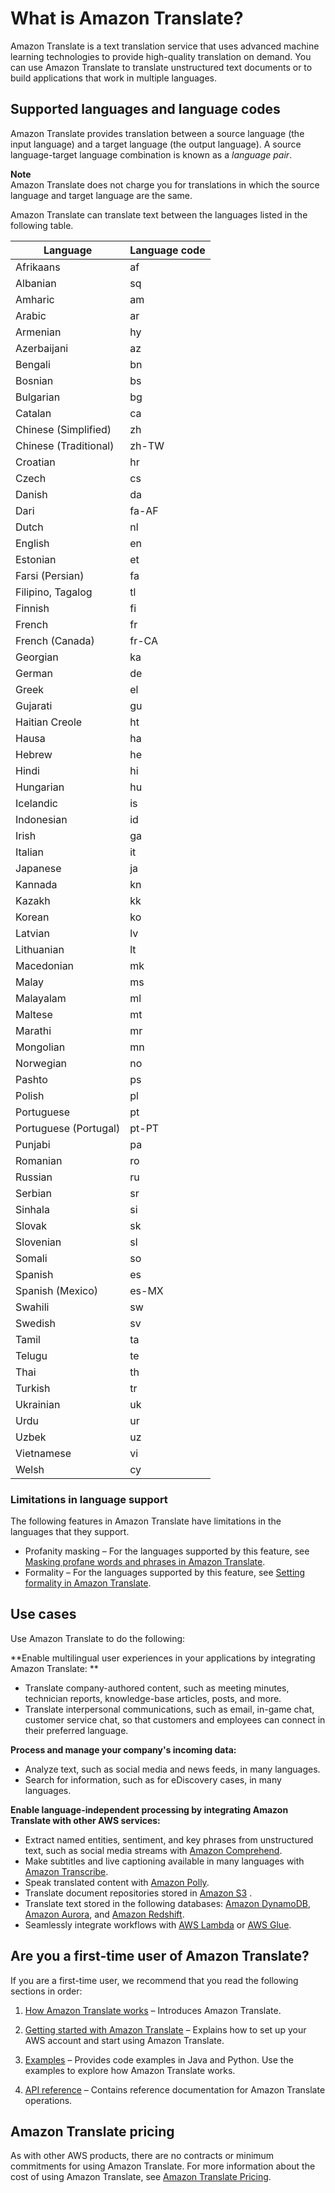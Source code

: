 # What is Amazon Translate?<a name="what-is"></a>

Amazon Translate is a text translation service that uses advanced machine learning technologies to provide high\-quality translation on demand\. You can use Amazon Translate to translate unstructured text documents or to build applications that work in multiple languages\.

## Supported languages and language codes<a name="what-is-languages"></a>

Amazon Translate provides translation between a source language \(the input language\) and a target language \(the output language\)\. A source language\-target language combination is known as a *language pair*\.

**Note**  
Amazon Translate does not charge you for translations in which the source language and target language are the same\.

Amazon Translate can translate text between the languages listed in the following table\.


| Language | Language code | 
| --- | --- | 
| Afrikaans | af | 
| Albanian | sq | 
| Amharic | am | 
| Arabic | ar | 
| Armenian | hy | 
| Azerbaijani | az | 
| Bengali | bn | 
| Bosnian | bs | 
| Bulgarian | bg | 
| Catalan | ca | 
| Chinese \(Simplified\) | zh | 
| Chinese \(Traditional\) | zh\-TW | 
| Croatian | hr | 
| Czech | cs | 
| Danish | da | 
| Dari | fa\-AF | 
| Dutch | nl | 
| English | en | 
| Estonian | et | 
| Farsi \(Persian\) | fa | 
| Filipino, Tagalog | tl | 
| Finnish | fi | 
| French | fr | 
| French \(Canada\) | fr\-CA | 
| Georgian | ka | 
| German | de | 
| Greek | el | 
| Gujarati | gu | 
| Haitian Creole | ht | 
| Hausa | ha | 
| Hebrew | he | 
| Hindi | hi | 
| Hungarian | hu | 
| Icelandic | is | 
| Indonesian | id | 
| Irish | ga | 
| Italian | it | 
| Japanese | ja | 
| Kannada | kn | 
| Kazakh | kk | 
| Korean | ko | 
| Latvian | lv | 
| Lithuanian | lt | 
| Macedonian | mk | 
| Malay | ms | 
| Malayalam | ml | 
| Maltese | mt | 
| Marathi | mr | 
| Mongolian | mn | 
| Norwegian | no | 
| Pashto | ps | 
| Polish | pl | 
| Portuguese | pt | 
| Portuguese \(Portugal\) | pt\-PT | 
| Punjabi | pa | 
| Romanian | ro | 
| Russian | ru | 
| Serbian | sr | 
| Sinhala | si | 
| Slovak | sk | 
| Slovenian | sl | 
| Somali | so | 
| Spanish | es | 
| Spanish \(Mexico\) | es\-MX | 
| Swahili | sw | 
| Swedish | sv | 
| Tamil | ta | 
| Telugu | te | 
| Thai | th | 
| Turkish | tr | 
| Ukrainian | uk | 
| Urdu | ur | 
| Uzbek | uz | 
| Vietnamese | vi | 
| Welsh | cy | 

### Limitations in language support<a name="what-is-languages-by-feature"></a>

The following features in Amazon Translate have limitations in the languages that they support\.
+ Profanity masking – For the languages supported by this feature, see [Masking profane words and phrases in Amazon Translate](customizing-translations-profanity.md)\.
+ Formality – For the languages supported by this feature, see [Setting formality in Amazon Translate](customizing-translations-formality.md)\.

## Use cases<a name="what-is-use-cases"></a>

Use Amazon Translate to do the following:

**Enable multilingual user experiences in your applications by integrating Amazon Translate: **  
+ Translate company\-authored content, such as meeting minutes, technician reports, knowledge\-base articles, posts, and more\.
+ Translate interpersonal communications, such as email, in\-game chat, customer service chat, so that customers and employees can connect in their preferred language\.

**Process and manage your company's incoming data:**  
+ Analyze text, such as social media and news feeds, in many languages\.
+ Search for information, such as for eDiscovery cases, in many languages\.

**Enable language\-independent processing by integrating Amazon Translate with other AWS services:**  
+ Extract named entities, sentiment, and key phrases from unstructured text, such as social media streams with [Amazon Comprehend](https://docs.aws.amazon.com/comprehend/latest/dg/comphrened-general.html)\.
+ Make subtitles and live captioning available in many languages with [Amazon Transcribe](https://docs.aws.amazon.com/transcribe/latest/dg/what-is-transcribe.html)\.
+ Speak translated content with [Amazon Polly](https://docs.aws.amazon.com/polly/latest/dg/what-is.html)\.
+ Translate document repositories stored in [Amazon S3](https://docs.aws.amazon.com/AmazonS3/latest/dev/Welcome.html) \.
+ Translate text stored in the following databases: [Amazon DynamoDB](https://docs.aws.amazon.com/amazondynamodb/latest/developerguide/Introduction.html), [Amazon Aurora](https://docs.aws.amazon.com/AmazonRDS/latest/AuroraUserGuide/CHAP_AuroraOverview.html), and [Amazon Redshift](https://docs.aws.amazon.com/redshift/latest/dg/welcome.html)\.
+ Seamlessly integrate workflows with [AWS Lambda](https://docs.aws.amazon.com/lambda/latest/dg/welcome.html) or [AWS Glue](https://docs.aws.amazon.com/glue/latest/dg/what-is-glue.html)\.

## Are you a first\-time user of Amazon Translate?<a name="first-time-user"></a>

If you are a first\-time user, we recommend that you read the following sections in order:

1. [How Amazon Translate works](how-it-works.md) – Introduces Amazon Translate\.

1. [Getting started with Amazon Translate](getting-started.md) – Explains how to set up your AWS account and start using Amazon Translate\.

1. [Examples](examples.md) – Provides code examples in Java and Python\. Use the examples to explore how Amazon Translate works\.

1.  [API reference](API_Reference.md) – Contains reference documentation for Amazon Translate operations\.

## Amazon Translate pricing<a name="what-is-pricing"></a>

As with other AWS products, there are no contracts or minimum commitments for using Amazon Translate\. For more information about the cost of using Amazon Translate, see [Amazon Translate Pricing](https://aws.amazon.com/translate/pricing/)\.
